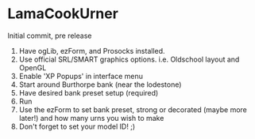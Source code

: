 # LamaCookUrner
Initial commit, pre release

1. Have ogLib, ezForm, and Prosocks installed.
2. Use official SRL/SMART graphics options. i.e. Oldschool layout and OpenGL
3. Enable 'XP Popups' in interface menu
4. Start around Burthorpe bank (near the lodestone)
5. Have desired bank preset setup (required)
6. Run
7. Use the ezForm to set bank preset, strong or decorated (maybe more later!) and how many urns you wish to make
8. Don't forget to set your model ID! ;)
